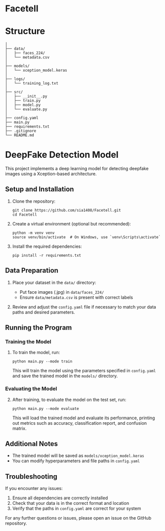 # Facetell

# Structure
```Facetell/
│
├── data/
│   ├── faces_224/
│   └── metadata.csv
│
├── models/
│   └── xception_model.keras
│
├── logs/
│   └── training_log.txt
│
├── src/
│   ├── __init__.py
│   ├── train.py
│   ├── model.py
│   └── evaluate.py
│
├── config.yaml
├── main.py
├── requirements.txt
├── .gitignore
└── README.md
```
# DeepFake Detection Model

This project implements a deep learning model for detecting deepfake images using a Xception-based architecture.

## Setup and Installation

1. Clone the repository:
   ```
   git clone https://github.com/sia1408/Facetell.git
   cd Facetell
   ```

2. Create a virtual environment (optional but recommended):
   ```
   python -m venv venv
   source venv/bin/activate  # On Windows, use `venv\Scripts\activate`
   ```

3. Install the required dependencies:
   ```
   pip install -r requirements.txt
   ```

## Data Preparation

1. Place your dataset in the `data/` directory:
   - Put face images (.jpg) in `data/faces_224/`
   - Ensure `data/metadata.csv` is present with correct labels

2. Review and adjust the `config.yaml` file if necessary to match your data paths and desired parameters.

## Running the Program

### Training the Model

1. To train the model, run:
   ```
   python main.py --mode train
   ```
   This will train the model using the parameters specified in `config.yaml` and save the trained model in the `models/` directory.

### Evaluating the Model

2. After training, to evaluate the model on the test set, run:
   ```
   python main.py --mode evaluate
   ```
   This will load the trained model and evaluate its performance, printing out metrics such as accuracy, classification report, and confusion matrix.

## Additional Notes

- The trained model will be saved as `models/xception_model.keras`
- You can modify hyperparameters and file paths in `config.yaml`

## Troubleshooting

If you encounter any issues:
1. Ensure all dependencies are correctly installed
2. Check that your data is in the correct format and location
3. Verify that the paths in `config.yaml` are correct for your system

For any further questions or issues, please open an issue on the GitHub repository.
